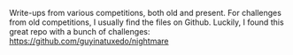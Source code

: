 Write-ups from various competitions, both old and present.
For challenges from old competitions, I usually find the files on Github.
Luckily, I found this great repo with a bunch of challenges: 
https://github.com/guyinatuxedo/nightmare
